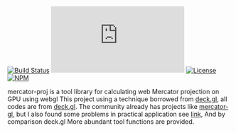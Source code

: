 [![Build Status](https://img.shields.io/travis/com/sakitam-gis/mercator-proj)](https://travis-ci.com/sakitam-gis/mercator-proj) [![GZIP size](http://img.badgesize.io/https://unpkg.com/mercator-proj/dist/mercator-proj.min.js?compression=gzip&label=gzip%20size:%20JS)](https://unpkg.com/mercator-proj/dist/mercator-proj.min.js) [![License](https://img.shields.io/github/license/sakitam-gis/mercator-proj.svg)](https://github.com/sakitam-gis/mercator-proj/blob/master/LICENSE) [![NPM](https://img.shields.io/npm/v/mercator-proj.svg)](https://www.npmjs.com/package/mercator-proj)

   mercator-proj is a tool library for calculating web Mercator projection on GPU using webgl
   This project using a technique borrowed from [deck.gl](https://medium.com/vis-gl/how-sometimes-assuming-the-earth-is-flat-helps-speed-up-rendering-in-deck-gl-c43b72fd6db4),
all codes are from [deck.gl](https://github.com/visgl/deck.gl/blob/master/modules/core/src/shaderlib/project/project.glsl.js).
   The community already has projects like [mercator-gl](https://github.com/tsherif/mercator-gl), but I also found some problems in practical application see [link](https://github.com/tsherif/mercator-gl/issues/19), And by comparison deck.gl More abundant tool functions are provided.


